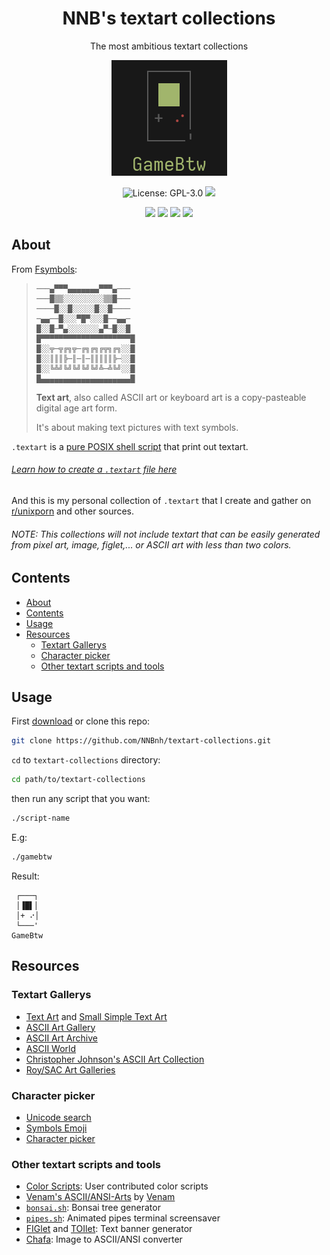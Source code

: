 <h1 align="center">NNB's textart collections</h1>
<p align="center">The most ambitious textart collections</p>
<p align="center"><img src="image/logo.png"></p>
<p align="center"><img src="https://img.shields.io/github/license/NNBnh/textart-collections?labelColor=181818&color=585858&style=for-the-badge" alt="License: GPL-3.0"> <img src="https://img.shields.io/github/last-commit/NNBnh/textart-collections?labelColor=181818&color=585858&style=for-the-badge">
<p align="center"><img src="https://img.shields.io/github/watchers/NNBnh/textart-collections?labelColor=181818&color=585858&style=flat-square"> <img src="https://img.shields.io/github/stars/NNBnh/textart-collections?labelColor=181818&color=585858&style=flat-square"> <img src="https://img.shields.io/github/forks/NNBnh/textart-collections?labelColor=181818&color=585858&style=flat-square"> <img src="https://img.shields.io/github/issues/NNBnh/textart-collections?labelColor=181818&color=585858&style=flat-square">

## About

From [Fsymbols](https://fsymbols.com/text-art):

> ```
> ───▄▀▀▀▄▄▄▄▄▄▄▀▀▀▄───
> ───█▒▒░░░░░░░░░▒▒█───
> ────█░░█░░░░░█░░█────
> ─▄▄──█░░░▀█▀░░░█──▄▄─
> █░░█─▀▄░░░░░░░▄▀─█░░█
> █▀▀▀▀▀▀▀▀▀▀▀▀▀▀▀▀▀▀▀▀█
> █░░╦─╦╔╗╦─╔╗╔╗╔╦╗╔╗░░█
> █░░║║║╠─║─║─║║║║║╠─░░█
> █░░╚╩╝╚╝╚╝╚╝╚╝╩─╩╚╝░░█
> █▄▄▄▄▄▄▄▄▄▄▄▄▄▄▄▄▄▄▄▄█
> ```
>
> **Text art**, also called ASCII art or keyboard art is a copy-pasteable digital age art form.
>
> It's about making text pictures with text symbols.

`.textart` is a [pure POSIX shell script](https://github.com/dylanaraps/pure-sh-bible) that print out textart.

###### [Learn how to create a `.textart` file here](https://github.com/NNBnh/textart-collections/wiki)

And this is my personal collection of `.textart` that I create and gather on [r/unixporn](https://www.reddit.com/r/unixporn) and other sources.

###### NOTE: This collections will not include textart that can be easily generated from pixel art, image, figlet,... or ASCII art with less than two colors.

## Contents
- [About](#about)
- [Contents](#contents)
- [Usage](#usage)
- [Resources](#resources)
  - [Textart Gallerys](#textart-gallerys)
  - [Character picker](#character-picker)
  - [Other textart scripts and tools](#other-textart-scripts-and-tools)

## Usage
First [download](https://github.com/NNBnh/textart-collections/archive/main.zip) or clone this repo:

```sh
git clone https://github.com/NNBnh/textart-collections.git
```

`cd` to `textart-collections` directory:

```sh
cd path/to/textart-collections
```

then run any script that you want:

```sh
./script-name
```

E.g:

```sh
./gamebtw
```

Result:

```
 ┌───┐
 │▐█▌│
 │+ ⠔│
 └───'
GameBtw
```

## Resources
### Textart Gallerys
- [Text Art](https://fsymbols.com/text-art) and [Small Simple Text Art](https://fsymbols.com/text-art/twitter)
- [ASCII Art Gallery](https://textfancy.com/gallery)
- [ASCII Art Archive](https://asciiart.eu)
- [ASCII World](https://asciiworld.com)
- [Christopher Johnson's ASCII Art Collection](https://asciiart.website)
- [Roy/SAC Art Galleries](http://www.roysac.com/galleries.html)

### Character picker
- [Unicode search](http://xahlee.info/comp/unicode_index.html)
- [Symbols Emoji](https://fsymbols.com)
- [Character picker](https://textfancy.com/characters)

### Other textart scripts and tools
- [Color Scripts](https://github.com/stark/Color-Scripts): User contributed color scripts
- [Venam's ASCII/ANSI-Arts](https://github.com/venam/Ascii-Arts) by [Venam](https://github.com/venam)
- [`bonsai.sh`](https://gitlab.com/jallbrit/bonsai.sh): Bonsai tree generator
- [`pipes.sh`](https://github.com/pipeseroni/pipes.sh): Animated pipes terminal screensaver
- [FIGlet](http://www.figlet.org) and [TOIlet](https://github.com/cacalabs/toilet): Text banner generator
- [Chafa](https://hpjansson.org/chafa): Image to ASCII/ANSI converter

